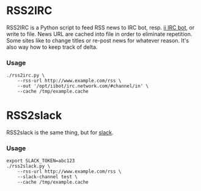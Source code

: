 # RSS2IRC

RSS2IRC is a Python script to feed RSS news to IRC bot, resp. [ii IRC bot], or write to file. News URL are cached into file in order to eliminate repetition. Some sites like to change titles or re-post news for whatever reason. It's also way how to keep track of delta.

### Usage
```
./rss2irc.py \
    --rss-url http://www.example.com/rss \
    --out '/opt/iibot/irc.network.com/#channel/in' \
    --cache /tmp/example.cache
```

# RSS2slack

RSS2slack is the same thing, but for [slack].

### Usage

```
export SLACK_TOKEN=abc123
./rss2slack.py \
    --rss-url http://www.example.com/rss \
    --slack-channel test \
    --cache /tmp/example.cache
```

[ii IRC bot]: http://tools.suckless.org/ii/
[slack]: https://www.slack.com
